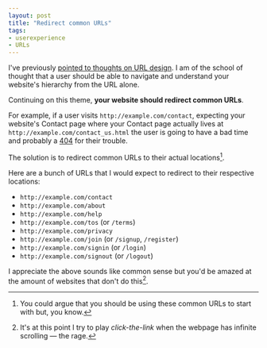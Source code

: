 ```yaml
---
layout: post
title: "Redirect common URLs"
tags:
- userexperience
- URLs
---
```


I've previously [pointed to thoughts on URL design](http://reyhan.org/2011/01/beautiful-urls.html). I am of the school of thought that a user should be able to navigate and understand your website's hierarchy from the URL alone.

Continuing on this theme, **your website should redirect common URLs**.

For example, if a user visits `http://example.com/contact`, expecting your website's Contact page where your Contact page actually lives at `http://example.com/contact_us.html` the user is going to have a bad time and probably a [404](http://en.wikipedia.org/wiki/HTTP_404) for their trouble.

The solution is to redirect common URLs to their actual locations[^1].

Here are a bunch of URLs that I would expect to redirect to their respective locations:

* `http://example.com/contact`
* `http://example.com/about`
* `http://example.com/help`
* `http://example.com/tos` (or `/terms`)
* `http://example.com/privacy`
* `http://example.com/join` (or `/signup`, `/register`)
* `http://example.com/signin` (or `/login`)
* `http://example.com/signout` (or `/logout`)

I appreciate the above sounds like common sense but you'd be amazed at the amount of websites that don't do this[^2].

[^1]: You could argue that you should be using these common URLs to start with but, you know.
[^2]: It's at this point I try to play _click-the-link_ when the webpage has infinite scrolling &mdash; the rage.
